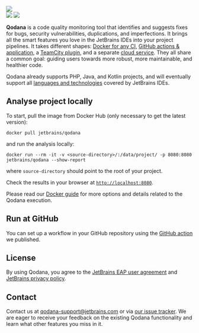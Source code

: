[//]: # (title: Qodana)

![](https://jb.gg/badges/official-flat-square.svg)  
![](eap-alert.png)
![](banner-main.png)

**Qodana** is a code quality monitoring tool that identifies and suggests fixes for bugs, security vulnerabilities, duplications, and imperfections.
It brings all the smart features you love in the JetBrains IDEs into your project pipelines.
It takes different shapes: [Docker for any CI](docker-readme.md), [GitHub actions & application](github-overview.md), a [TeamCity plugin](teamcity-plugin.md), and a separate [cloud service](service.md). They all share a common goal: guiding users towards more robust, more maintainable, and healthier code.

Qodana already supports PHP, Java, and Kotlin projects, and will eventually support all [languages and technologies](supported-technologies.md) covered by JetBrains IDEs.

## Analyse project locally

To start, pull the image from Docker Hub (only necessary to get the latest version):
```
docker pull jetbrains/qodana
```

and run the analysis locally:
```
docker run --rm -it -v <source-directory>/:/data/project/ -p 8080:8080 jetbrains/qodana --show-report
```

where `source-directory` should point to the root of your project.

Check the results in your browser at [`http://localhost:8080`](http://localhost:8080).

Please read our [Docker guide](/topics/docker-readme.md) for more options and details related to the Qodana execution.

## Run at GitHub

You can set up a workflow in your GitHub repository using the [GitHub action](github-overview.md) we published.

## License

By using Qodana, you agree to the [JetBrains EAP user agreement](https://www.jetbrains.com/legal/agreements/user_eap.html) and [JetBrains privacy policy](https://www.jetbrains.com/company/privacy.html).

## Contact

Contact us at [qodana-support@jetbrains.com](mailto:qodana-support@jetbrains.com) or via [our issue tracker](https://youtrack.jetbrains.com/newIssue?project=QD). We are eager to receive your feedback on the existing Qodana functionality and learn what other features you miss in it.
